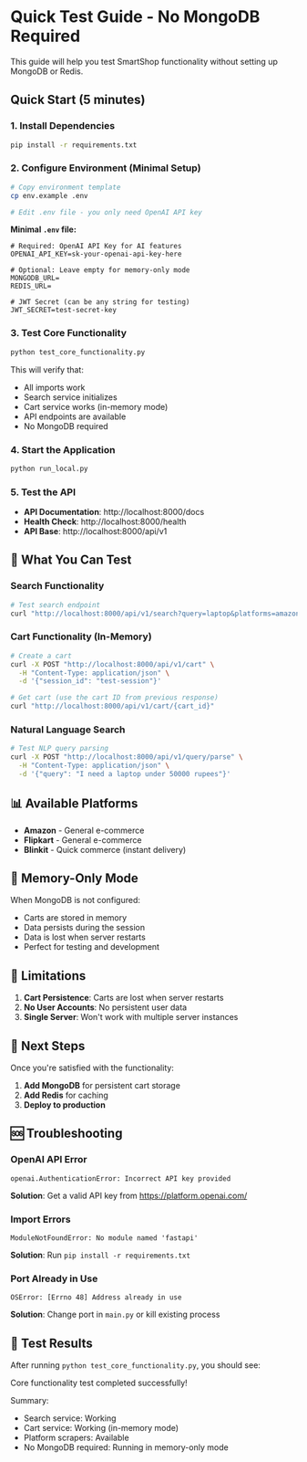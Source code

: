 # Quick Test Guide - No MongoDB Required

This guide will help you test SmartShop functionality without setting up MongoDB or Redis.

## Quick Start (5 minutes)

### 1. Install Dependencies
```bash
pip install -r requirements.txt
```

### 2. Configure Environment (Minimal Setup)
```bash
# Copy environment template
cp env.example .env

# Edit .env file - you only need OpenAI API key
```

**Minimal `.env` file:**
```env
# Required: OpenAI API Key for AI features
OPENAI_API_KEY=sk-your-openai-api-key-here

# Optional: Leave empty for memory-only mode
MONGODB_URL=
REDIS_URL=

# JWT Secret (can be any string for testing)
JWT_SECRET=test-secret-key
```

### 3. Test Core Functionality
```bash
python test_core_functionality.py
```

This will verify that:
- All imports work
- Search service initializes
- Cart service works (in-memory mode)
- API endpoints are available
- No MongoDB required

### 4. Start the Application
```bash
python run_local.py
```

### 5. Test the API
- **API Documentation**: http://localhost:8000/docs
- **Health Check**: http://localhost:8000/health
- **API Base**: http://localhost:8000/api/v1

## 🧪 What You Can Test

### Search Functionality
```bash
# Test search endpoint
curl "http://localhost:8000/api/v1/search?query=laptop&platforms=amazon,flipkart"
```

### Cart Functionality (In-Memory)
```bash
# Create a cart
curl -X POST "http://localhost:8000/api/v1/cart" \
  -H "Content-Type: application/json" \
  -d '{"session_id": "test-session"}'

# Get cart (use the cart ID from previous response)
curl "http://localhost:8000/api/v1/cart/{cart_id}"
```

### Natural Language Search
```bash
# Test NLP query parsing
curl -X POST "http://localhost:8000/api/v1/query/parse" \
  -H "Content-Type: application/json" \
  -d '{"query": "I need a laptop under 50000 rupees"}'
```

## 📊 Available Platforms

- **Amazon** - General e-commerce
- **Flipkart** - General e-commerce  
- **Blinkit** - Quick commerce (instant delivery)

## 🔄 Memory-Only Mode

When MongoDB is not configured:
- Carts are stored in memory
- Data persists during the session
- Data is lost when server restarts
- Perfect for testing and development

## 🚨 Limitations

1. **Cart Persistence**: Carts are lost when server restarts
2. **No User Accounts**: No persistent user data
3. **Single Server**: Won't work with multiple server instances

## 🎯 Next Steps

Once you're satisfied with the functionality:

1. **Add MongoDB** for persistent cart storage
2. **Add Redis** for caching
3. **Deploy to production**

## 🆘 Troubleshooting

### OpenAI API Error
```
openai.AuthenticationError: Incorrect API key provided
```
**Solution**: Get a valid API key from https://platform.openai.com/

### Import Errors
```
ModuleNotFoundError: No module named 'fastapi'
```
**Solution**: Run `pip install -r requirements.txt`

### Port Already in Use
```
OSError: [Errno 48] Address already in use
```
**Solution**: Change port in `main.py` or kill existing process

## 📝 Test Results

After running `python test_core_functionality.py`, you should see:

Core functionality test completed successfully!

Summary:
   - Search service: Working
   - Cart service: Working (in-memory mode)
   - Platform scrapers: Available
   - No MongoDB required: Running in memory-only mode
``` 